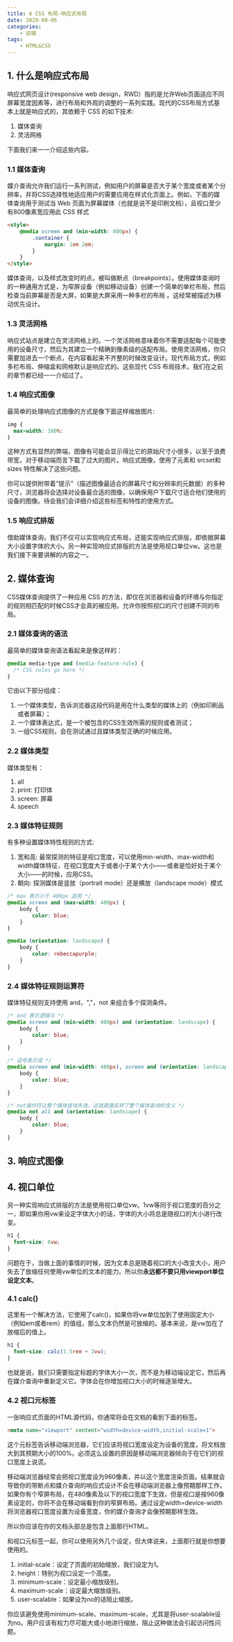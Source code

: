 ```yaml
---
title: 6 CSS 布局-响应式布局
date: 2020-09-06
categories:
    - 前端
tags:
	- HTML&CSS
---
```



<!-- more -->

## 1. 什么是响应式布局

响应式网页设计(responsive web design，RWD）指的是允许Web页面适应不同屏幕宽度因素等，进行布局和外观的调整的一系列实践。现代的CSS布局方式基本上就是响应式的，其依赖于 CSS 的如下技术:
1. 媒体查询
2. 灵活网格

下面我们来一一介绍这些内容。

### 1.1 媒体查询
媒介查询允许我们运行一系列测试，例如用户的屏幕是否大于某个宽度或者某个分辨率，并将CSS选择性地适应用户的需要应用在样式化页面上。例如，下面的媒体查询用于测试当 Web 页面为屏幕媒体（也就是说不是印刷文档），且视口至少有800像素宽应用此 CSS 样式

```html
<style>
    @media screen and (min-width: 800px) { 
        .container { 
            margin: 1em 2em; 
        } 
    } 
</style>
```


媒体查询，以及样式改变时的点，被叫做断点（breakpoints）。使用媒体查询时的一种通用方式是，为窄屏设备（例如移动设备）创建一个简单的单栏布局，然后检查当前屏幕是否是大屏，如果是大屏采用一种多栏的布局 。这经常被描述为移动优先设计。

### 1.3 灵活网格
响应式站点是建立在灵活网格上的。一个灵活网格意味着你不需要适配每个可能使用的设备尺寸，然后为其建立一个精确到像素级的适配布局。使用灵活网格，你只需要加进去一个断点，在内容看起来不齐整的时候改变设计。现代布局方式，例如多栏布局、伸缩盒和网格默认是响应式的。这些现代 CSS 布局技术，我们在之前的章节都已经一一介绍过了。

### 1.4 响应式图像
最简单的处理响应式图像的方式是像下面这样缩放图片:

```css
img {
  max-width: 100%:
} 
```

这种方式有显然的弊端，图像有可能会显示得比它的原始尺寸小很多，以至于浪费带宽，对于移动端而言下载了过大的图片。响应式图像，使用了<picture>元素和<img> srcset和sizes 特性解决了这些问题。

你可以提供附带着“提示”（描述图像最适合的屏幕尺寸和分辨率的元数据）的多种尺寸，浏览器将会选择对设备最合适的图像，以确保用户下载尺寸适合他们使用的设备的图像。待会我们会详细介绍这些标签和特性的使用方式。

### 1.5 响应式排版
借助媒体查询，我们不仅可以实现响应式布局，还能实现响应式排版，即依据屏幕大小设置字体的大小。另一种实现响应式排版的方法是使用视口单位vw。这也是我们接下来要讲解的内容之一。


## 2. 媒体查询
CSS媒体查询提供了一种应用 CSS 的方法，即仅在浏览器和设备的环境与你指定的规则相匹配的时候CSS才会真的被应用。允许你按照视口的尺寸创建不同的布局。

### 2.1 媒体查询的语法
最简单的媒体查询语法看起来是像这样的：

```css
@media media-type and (media-feature-rule) {
  /* CSS rules go here */
}
```
它由以下部分组成：
1. 一个媒体类型，告诉浏览器这段代码是用在什么类型的媒体上的（例如印刷品或者屏幕）；
2. 一个媒体表达式，是一个被包含的CSS生效所需的规则或者测试；
3. 一组CSS规则，会在测试通过且媒体类型正确的时候应用。


### 2.2 媒体类型
媒体类型有：
1. all
2. print: 打印体
3. screen: 屏幕
4. speech


### 2.3 媒体特征规则
有多种设置媒体特性规则的方式:
1. 宽和高: 最常探测的特征是视口宽度，可以使用min-width、max-width和width媒体特征，在视口宽度大于或者小于某个大小——或者是恰好处于某个大小——的时候，应用CSS。
2. 朝向: 探测媒体是竖放（portrait mode）还是横放（landscape mode）模式

```css
/* max 表示小于 400px 适用 */
@media screen and (max-width: 400px) {
    body {
        color: blue;
    }
}

@media (orientation: landscape) {
    body {
        color: rebeccapurple;
    }
}
```

### 2.4 媒体特征规则运算符
媒体特征规则支持使用 and，","，not 来组合多个探测条件。

```css
/* and 表示逻辑与 */
@media screen and (min-width: 400px) and (orientation: landscape) {
    body {
        color: blue;
    }
}

/* 逗号表示或 */
@media screen and (min-width: 400px), screen and (orientation: landscape) {
    body {
        color: blue;
    }
}

/* not操作符让整个媒体查询失效。这就直接反转了整个媒体查询的含义 */
@media not all and (orientation: landscape) {
    body {
        color: blue;
    }
}
```

## 3. 响应式图像

## 4. 视口单位
另一种实现响应式排版的方法是使用视口单位vw。1vw等同于视口宽度的百分之一，即如果你用vw来设定字体大小的话，字体的大小将总是随视口的大小进行改变。

```css
h1 {
  font-size: 6vw;
}
```
问题在于，当做上面的事情的时候，因为文本总是随着视口的大小改变大小，用户失去了放缩任何使用vw单位的文本的能力。所以你**永远都不要只用viewport单位设定文本**。

### 4.1 calc()
这里有一个解决方法，它使用了calc()，如果你将vw单位加到了使用固定大小（例如em或者rem）的值组，那么文本仍然是可放缩的。基本来说，是vw加在了放缩后的值上。

```css
h1 {
  font-size: calc(1.5rem + 3vw);
}
```

也就是说，我们只需要指定标题的字体大小一次，而不是为移动端设定它，然后再在媒介查询中重新定义它。字体会在你增加视口大小的时候逐渐增大。

### 4.2 视口元标签
一张响应式页面的HTML源代码，你通常将会在文档的<head>看到下面的<meta>标签。

```html
<meta name="viewport" content="width=device-width,initial-scale=1">
```

这个元标签告诉移动端浏览器，它们应该将视口宽度设定为设备的宽度，将文档放大到其预期大小的100%。必须这么设置的原因是移动端浏览器倾向于在它们的视口宽度上说谎。

移动端浏览器经常会把视口宽度设为960像素，并以这个宽度渲染页面。结果就会导致你的带断点和媒介查询的响应式设计不会在移动端浏览器上像预期那样工作。如果你有个窄屏布局，在480像素及以下的视口宽度下生效，但是视口是按960像素设定的，你将不会在移动端看到你的窄屏布局。通过设定width=device-width 将浏览器视口宽度设置为设备宽度，你的媒介查询才会像预期那样生效。

所以你应该在你的文档头部总是包含上面那行HTML。

和视口元标签一起，你可以使用另外几个设定，但大体说来，上面那行就是你想要使用的。
1. initial-scale：设定了页面的初始缩放，我们设定为1。
2. height：特别为视口设定一个高度。
3. minimum-scale：设定最小缩放级别。
4. maximum-scale：设定最大缩放级别。
5. user-scalable：如果设为no的话阻止缩放。

你应该避免使用minimum-scale、maximum-scale，尤其是将user-scalable设为no。用户应该有权力尽可能大或小地进行缩放，阻止这种做法会引起访问性问题。
